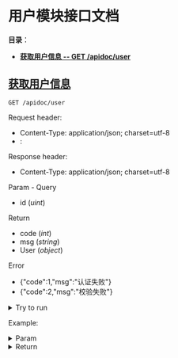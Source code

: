 # 用户模块接口文档

**目录**：

* <a href="#获取用户信息"><b>获取用户信息 -- GET /apidoc/user</b></a>

## <a name="获取用户信息" href="#获取用户信息">获取用户信息</a>

`GET /apidoc/user`

Request header:
- Content-Type: application/json; charset=utf-8
- : 

Response header:
- Content-Type: application/json; charset=utf-8

Param - Query

* id (*uint*) 

Return

* code (*int*) 
* msg (*string*) 
* User (*object*) 

Error

* {"code":1,"msg":"认证失败"}
* {"code":2,"msg":"校验失败"}


<details>
<summary>Try to run</summary>
<div>
<div>
<label for="Params(参照下面的示例)"><a href="">Params(参照下面的示例)</a></label>
<p></p>
<textarea rows="4" cols="50" name="Params(参照下面的示例)" id="param/apidoc/user GET" placeholder='id=1'>id=1</textarea>
</div>
<div>
<button onclick="sendRequest('get', '/apidoc/user', 'token/apidoc/user GET', 'param/apidoc/user GET', 'result/apidoc/user GET')">Try to run</button>
<pre id="result/apidoc/user GET" style="font-size: large"></pre>
</div>
</div>
</details>


Example:

<details>
<summary>Param</summary>

```json
id=1
```

</details>

<details>
<summary>Return</summary>

```json
{
    "code": 0,
    "msg": "",
    "User": {
        "id": 1,
        "string": "jd"
    }
}
```

</details>

